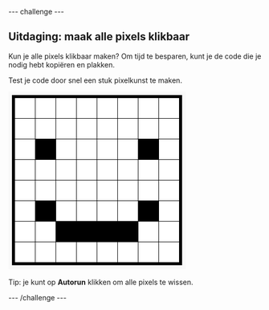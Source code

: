 \--- challenge \---

## Uitdaging: maak alle pixels klikbaar

Kun je alle pixels klikbaar maken? Om tijd te besparen, kunt je de code die je nodig hebt kopiëren en plakken.

Test je code door snel een stuk pixelkunst te maken.

![screenshot](images/pixel-art-black-example.png)

Tip: je kunt op **Autorun** klikken om alle pixels te wissen.

\--- /challenge \---